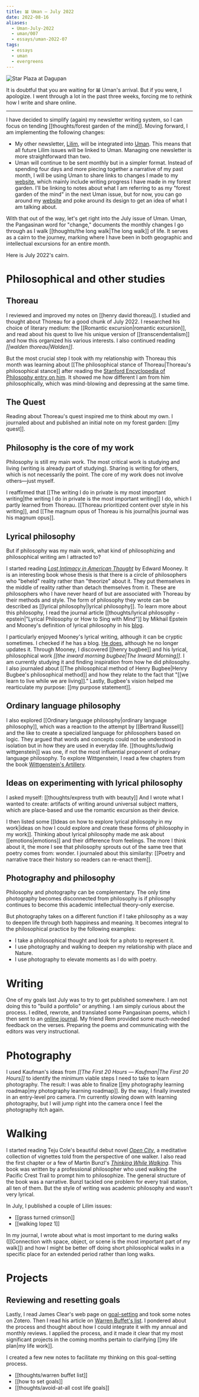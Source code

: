 ```yaml
---
title: 𝌡 Uman — July 2022
date: 2022-08-16
aliases:
  - Uman-July-2022
  - uman/007
  - essays/uman-2022-07
tags:
  - essays
  - uman
  - evergreens
---
```

![Star Plaza at Dagupan](star-plaza.JPG)

It is doubtful that you are waiting for 𝌡 Uman's arrival. But if you were, I apologize. I went through a lot in the past three weeks, forcing me to rethink how I write and share online.

***

I have decided to simplify (again) my newsletter writing system, so I can focus on tending [[thoughts/forest garden of the mind]]. Moving forward, I am implementing the following changes:

- My other newsletter, [Lilim](tags/lilim.md), will be integrated into [Uman](tags/uman.md). This means that all future Lilim issues will be linked to Uman. Managing one newsletter is more straightforward than two.
- Uman will continue to be sent monthly but in a simpler format. Instead of spending four days and more piecing together a narrative of my past month, I will be using Uman to share links to changes I made to my [website](https://vinceimbat.com/), which mainly include writing progress I have made in my forest garden. I'll be linking to notes about what I am referring to as my "forest garden of the mind" in the next Uman issue, but for now, you can go around my [website](https://vinceimbat.com/) and poke around its design to get an idea of what I am talking about.

With that out of the way, let's get right into the July issue of Uman. Uman, the Pangasinan word for "change," documents the monthly changes I go through as I walk [[thoughts/the long walk|The long walk]] of life. It serves as a cairn to the journey, marking where I have been in both geographic and intellectual excursions for an entire month.

Here is July 2022's cairn.

# Philosophical and other studies

## Thoreau

I reviewed and improved my notes on [[henry david thoreau]]. I studied and thought about Thoreau for a good chunk of July 2022. I researched his choice of literary medium: the [[Romantic excursion|romantic excursion]], and read about his quest to live his unique version of [[transcendentalism]] and how this organized his various interests. I also continued reading *[[walden thoreau|Walden]]*.

But the most crucial step I took with my relationship with Thoreau this month was learning about [[The philosophical stance of Thoreau|Thoreau's philosophical stance]] after reading the [Stanford Encyclopedia of Philosophy entry on him](https://plato.stanford.edu/entries/thoreau/). It showed me how different I am from him philosophically, which was mind-blowing and depressing at the same time.

## The Quest

Reading about Thoreau's quest inspired me to think about my own. I journaled about and published an initial note on my forest garden: [[my quest]].

## Philosophy is the core of my work

Philosophy is still my main work. The most critical work is studying and living (writing is already part of studying). Sharing is writing for others, which is not necessarily the point. The core of my work does not involve others—just myself.

I reaffirmed that [[The writing I do in private is my most important writing|the writing I do in private is the most important writing]] I do, which I partly learned from Thoreau. [[Thoreau prioritized content over style in his writing]], and [[The magnum opus of Thoreau is his journal|his journal was his magnum opus]].

## Lyrical philosophy

But if philosophy was my main work, what kind of philosophizing and philosophical writing am I attracted to?

I started reading *[Lost Intimacy in American Thought](https://www.goodreads.com/book/show/7035186-lost-intimacy-in-american-thought)* by Edward Mooney. It is an interesting book whose thesis is that there is a circle of philosophers who "beheld" reality rather than "theorize" about it. They put themselves in the middle of reality rather than detach themselves from it. These are philosophers who I have never heard of but are associated with Thoreau by their methods and style. The form of philosophy they wrote can be described as [[lyrical philosophy|lyrical philosophy]]. To learn more about this philosophy, I read the journal article [[thoughts/lyrical philosophy - epstein|"Lyrical Philosophy or How to Sing with Mind"]] by Mikhail Epstein and Mooney's definition of lyrical philosophy in his [blog](https://edmooneyblog.wordpress.com/2012/07/15/lyrical-philosophy/).

I particularly enjoyed Mooney's lyrical writing, although it can be cryptic sometimes. I checked if he has a blog. [He does](https://edmooneyblog.wordpress.com/), although he no longer updates it. Through Mooney, I discovered [[henry bugbee]] and his lyrical, philosophical work *[[the inward morning bugbee|The Inward Morning]]*. I am currently studying it and finding inspiration from how he did philosophy. I also journaled about [[The philosophical method of Henry Bugbee|Henry Bugbee's philosophical method]] and how they relate to the fact that "[[we learn to live while we are living]]." Lastly, Bugbee's vision helped me rearticulate my purpose: [[my purpose statement]].

## Ordinary language philosophy

I also explored [[Ordinary language philosophy|ordinary language philosophy]], which was a reaction to the attempt by [[Bertrand Russell]] and the like to create a specialized language for philosophers based on logic. They argued that words and concepts could not be understood in isolation but in how they are used in everyday life. [[thoughts/ludwig wittgenstein]] was one, if not the most influential proponent of ordinary language philosophy. To explore Wittgenstein, I read a few chapters from the book [Wittgenstein's Artillery](https://www.goodreads.com/book/show/55871660-wittgenstein-s-artillery).

## Ideas on experimenting with lyrical philosophy

I asked myself: [[thoughts/express truth with beauty]] And I wrote what I wanted to create: artifacts of writing around universal subject matters, which are place-based and use the romantic excursion as their device.

I then listed some [[Ideas on how to explore lyrical philosophy in my work|ideas on how I could explore and create these forms of philosophy in my work]]. Thinking about lyrical philosophy made me ask about [[emotions|emotions]] and their difference from feelings. The more I think about it, the more I see that philosophy sprouts out of the same tree that poetry comes from: wonder. I journaled about this similarity: [[Poetry and narrative trace their history so readers can re-enact them]].

## Photography and philosophy

Philosophy and photography can be complementary. The only time photography becomes disconnected from philosophy is if philosophy continues to become this academic intellectual theory-only exercise.

But photography takes on a different function if I take philosophy as a way to deepen life through both happiness and meaning. It becomes integral to the philosophical practice by the following examples:

- I take a philosophical thought and look for a photo to represent it.
- I use photography and walking to deepen my relationship with place and Nature.
- I use photography to elevate moments as I do with poetry.

# Writing

One of my goals last July was to try to get published somewhere. I am not doing this to "build a portfolio" or anything. I am simply curious about the process. I edited, rewrote, and translated some Pangasinan poems, which I then sent to an [online journal](https://tldtd.org/). My friend Rem provided some much-needed feedback on the verses. Preparing the poems and communicating with the editors was very instructional.

# Photography

I used Kaufman's ideas from *[[The First 20 Hours — Kaufman|The First 20 Hours]]* to identify the minimum viable steps I need to take to learn photography. The result: I was able to finalize [[my photography learning roadmap|my photography learning roadmap]]. By the way, I finally invested in an entry-level pro camera. I'm currently slowing down with learning photography, but I will jump right into the camera once I feel the photography itch again.

# Walking

I started reading Teju Cole's beautiful debut novel *[Open City](https://www.goodreads.com/book/show/8526694-open-city)*, a meditative collection of vignettes told from the perspective of one walker. I also read the first chapter or a few of Martin Bunzl's *[Thinking While Walking](https://www.goodreads.com/en/book/show/58017939-thinking-while-walking)*. This book was written by a professional philosopher who used walking the Pacific Crest Trail to prompt him to philosophize. The general structure of the book was a narrative. Bunzl tackled one problem for every trail station, all ten of them. But the style of writing was academic philosophy and wasn't very lyrical.

In July, I published a couple of Lilim issues:
- [[grass turned crimson]]
- [[walking lopez 1]]

In my journal, I wrote about what is most important to me during walks ([[Connection with space, object, or scene is the most important part of my walk]]) and how I might be better off doing short philosophical walks in a specific place for an extended period rather than long walks.

# Projects

## Reviewing and resetting goals

Lastly, I read James Clear's web page on [goal-setting](https://jamesclear.com/goal-setting) and took some notes on Zotero. Then I read his article on [Warren Buffet's list](https://jamesclear.com/buffett-focus). I pondered about the process and thought about how I could integrate it with my annual and monthly reviews. I applied the process, and it made it clear that my most significant projects in the coming months pertain to clarifying [[my life plan|my life work]].

I created a few new notes to facilitate my thinking on this goal-setting process.
- [[thoughts/warren buffet list]]
- [[how to set goals]]
- [[thoughts/avoid-at-all cost life goals]]